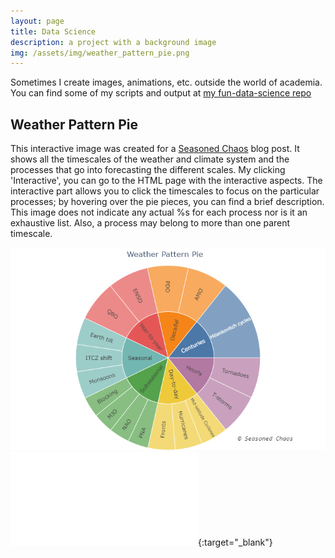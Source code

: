 ```yaml
---
layout: page
title: Data Science
description: a project with a background image
img: /assets/img/weather_pattern_pie.png
---
```


Sometimes I create images, animations, etc. outside the world of academia. You can find some of my scripts and output at [my fun-data-science repo](https://github.com/kelseymalloy/fun-data-science.git)

## Weather Pattern Pie

This interactive image was created for a [Seasoned Chaos](https://seasonedchaos.github.io/) blog post. It shows all the timescales of the weather and climate system and the processes that go into forecasting the different scales. My clicking 'Interactive', you can go to the 
HTML page with the interactive aspects. The interactive part allows you to click the timescales to focus on the particular processes; by hovering over the pie pieces, you can find a brief description. This image does not indicate any actual %s for each process nor is it an exhaustive list. Also, a process may belong to more than one parent timescale.

![Foo](https://github.com/kelseymalloy/fun-data-science/blob/master/_images/weather_pattern_pie_static.png)
![Interactive](/assets/img/weather_pattern_pie.html){:target="_blank"}



<br/><br/>

